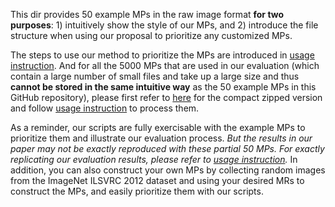 This dir provides 50 example MPs in the raw image format **for two purposes**: 1) intuitively show the style of our MPs, and 2) introduce the file structure when using our proposal to prioritize any customized MPs. 

The steps to use our method to prioritize the MPs are introduced in [usage instruction](../ReplicationPackage_Code/README.md). And for all the 5000 MPs that are used in our evaluation (which contain a large number of small files and take up a large size and thus **cannot be stored in the same intuitive way** as the 50 example MPs in this GitHub repository), please first refer to [here](https://drive.google.com/drive/folders/1w1AxuL2EhJzu9BVcbldVABTc0EdIdd-c?usp=sharing) for the compact zipped version and follow [usage instruction](../ReplicationPackage_Code/README.md) to process them. 

As a reminder, our scripts are fully exercisable with the example MPs to prioritize them and illustrate our evaluation process. *But the results in our paper may not be exactly reproduced with these partial 50 MPs. For exactly replicating our evaluation results, please refer to [usage instruction](../ReplicationPackage_Code/README.md).* 
In addition, you can also construct your own MPs by collecting random images from the ImageNet ILSVRC 2012 dataset and using your desired MRs to construct the MPs, and easily prioritize them with our scripts.
